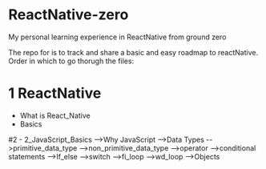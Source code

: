 # ReactNative-zero
My personal learning experience in ReactNative from ground zero

The repo for is to track and share a basic and easy roadmap to reactNative.
Order in which to go thorugh the files:

<h1> 1 ReactNative </h1>
<ul>
      <li>What is React_Native</li>
      <li>Basics</li>
</ul>


#2 - 2_JavaScript_Basics
      -->Why JavaScript
      -->Data Types
      -->primitive_data_type
      -->non_primitive_data_type
      -->operator
      -->conditional statements
      -->If_else
      -->switch
      -->fi_loop
      -->wd_loop
      -->Objects
